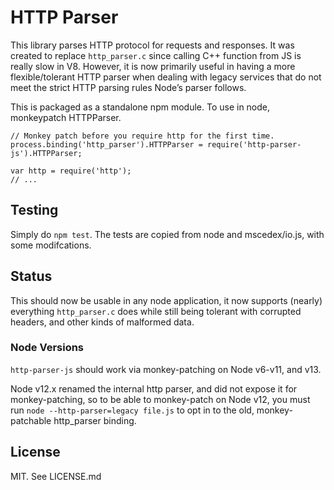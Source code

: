 HTTP Parser
===========

This library parses HTTP protocol for requests and responses. It was created to replace `http_parser.c` since calling C++ function from JS is really slow in V8. However, it is now primarily useful in having a more flexible/tolerant HTTP parser when dealing with legacy services that do not meet the strict HTTP parsing rules Node’s parser follows.

This is packaged as a standalone npm module. To use in node, monkeypatch HTTPParser.

    // Monkey patch before you require http for the first time.
    process.binding('http_parser').HTTPParser = require('http-parser-js').HTTPParser;

    var http = require('http');
    // ...

Testing
-------

Simply do `npm test`. The tests are copied from node and mscedex/io.js, with some modifcations.

Status
------

This should now be usable in any node application, it now supports (nearly) everything `http_parser.c` does while still being tolerant with corrupted headers, and other kinds of malformed data.

### Node Versions

`http-parser-js` should work via monkey-patching on Node v6-v11, and v13.

Node v12.x renamed the internal http parser, and did not expose it for monkey-patching, so to be able to monkey-patch on Node v12, you must run `node --http-parser=legacy file.js` to opt in to the old, monkey-patchable http\_parser binding.

License
-------

MIT. See LICENSE.md
